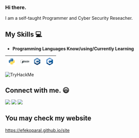 ### Hi there.
 I am a self-taught Programmer and Cyber Security Reseacher. 

## My Skills :computer:

- **Programming Languages Know/using/Currently Learning**

| [<img src="https://raw.githubusercontent.com/github/explore/80688e429a7d4ef2fca1e82350fe8e3517d3494d/topics/python/python.png" alt="python logo" width="28">](https://www.python.org/) | [<img src="https://raw.githubusercontent.com/github/explore/80688e429a7d4ef2fca1e82350fe8e3517d3494d/topics/bash/bash.png" alt="bash logo" width="28">](https://www.gnu.org/software/bash/)  | [<img src="https://raw.githubusercontent.com/github/explore/80688e429a7d4ef2fca1e82350fe8e3517d3494d/topics/cpp/cpp.png" alt="cpp logo" width="24">](https://isocpp.org/)  |  [<img src="https://raw.githubusercontent.com/github/explore/80688e429a7d4ef2fca1e82350fe8e3517d3494d/topics/c/c.png" alt="c logo" width="28">](http://www.open-std.org/jtc1/sc22/wg14/) |
|---|---|---|---|

<img src="https://tryhackme-badges.s3.amazonaws.com/efe.koparal.png" alt="TryHackMe">

## Connect with me. :smiley:
<p>
<a href="https://www.instagram.com/efe_koparal/"><img src="https://img.shields.io/badge/-efe_koparal-pink?logo=instagram&style=flat-square"/></a>
<a href="mailto:efekoparal@proton.me"><img src="https://img.shields.io/badge/-efekoparal@proton.me-black?logo=gmail&style=flat-square"/></a>
<a href="https://twitter.com/efe_koparal"><img src="https://img.shields.io/badge/-efe_koparal-blue?logo=twitter&style=flat-square"/></a>
</p>

## You may check my website
https://efekoparal.github.io/site

